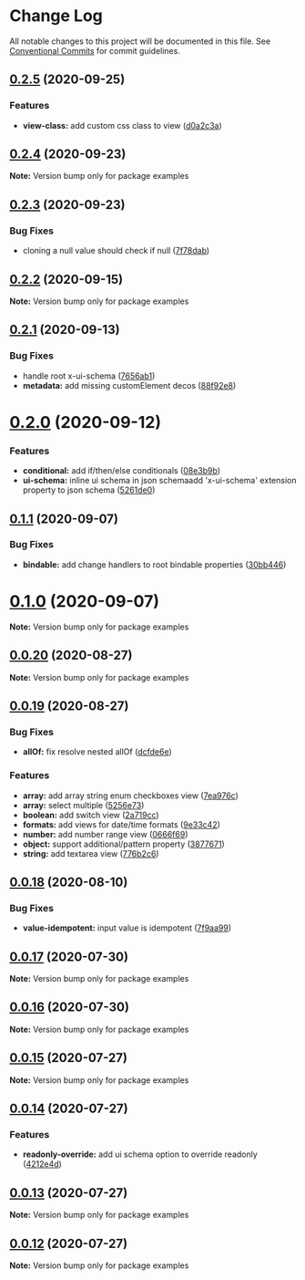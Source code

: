 # Change Log

All notable changes to this project will be documented in this file.
See [Conventional Commits](https://conventionalcommits.org) for commit guidelines.

## [0.2.5](http://???/compare/v0.2.4...v0.2.5) (2020-09-25)


### Features

* **view-class:** add custom css class to view ([d0a2c3a](http://???/commits/d0a2c3ad269df8c660948fb0d481a7e9289b9a35))






## [0.2.4](http://???/compare/v0.2.3...v0.2.4) (2020-09-23)

**Note:** Version bump only for package examples





## [0.2.3](http://???/compare/v0.2.2...v0.2.3) (2020-09-23)


### Bug Fixes

* cloning a null value should check if null ([7f78dab](http://???/commits/7f78dab761ed6a7499600b54e3a229d0a22185e3))





## [0.2.2](http://???/compare/v0.2.1...v0.2.2) (2020-09-15)

**Note:** Version bump only for package examples





## [0.2.1](http://???/compare/v0.2.0...v0.2.1) (2020-09-13)


### Bug Fixes

* handle root x-ui-schema ([7656ab1](http://???/commits/7656ab1ea4393722ab6a32486180dd89df1b4c8c))
* **metadata:** add missing customElement decos ([88f92e8](http://???/commits/88f92e8c53b8d438a2f728f488ecc8d581af7319))





# [0.2.0](http://???/compare/v0.1.1...v0.2.0) (2020-09-12)


### Features

* **conditional:** add if/then/else conditionals ([08e3b9b](http://???/commits/08e3b9bd04d9d39e95d64815c05004f21c346dc5))
* **ui-schema:** inline ui schema in json schemaadd 'x-ui-schema' extension property to json schema ([5261de0](http://???/commits/5261de07b0f3700b4c257f43c89b04595d362ec0))





## [0.1.1](http://???/compare/v0.1.0...v0.1.1) (2020-09-07)


### Bug Fixes

* **bindable:** add change handlers to root bindable properties ([30bb446](http://???/commits/30bb44677795ecad6058d07615dde81bcff25a3a))





# [0.1.0](http://???/compare/v0.0.20...v0.1.0) (2020-09-07)

**Note:** Version bump only for package examples





## [0.0.20](http://???/compare/v0.0.19...v0.0.20) (2020-08-27)

**Note:** Version bump only for package examples





## [0.0.19](http://???/compare/v0.0.18...v0.0.19) (2020-08-27)


### Bug Fixes

* **allOf:** fix resolve nested allOf ([dcfde6e](http://???/commits/dcfde6e833ae8847b38985e1f498208488b39501))


### Features

* **array:** add array string enum checkboxes view ([7ea976c](http://???/commits/7ea976c1fd380bfd574d5605ecbf301665a74776))
* **array:** select multiple ([5256e73](http://???/commits/5256e732b16313e2aba8cb21b89600c838dff022))
* **boolean:** add switch view ([2a719cc](http://???/commits/2a719cc3cae6dd891d9ddd3ea1fd45262dd340c1))
* **formats:** add views for date/time formats ([9e33c42](http://???/commits/9e33c42ecd50d9bf00ea73acdee07c83a29a174d))
* **number:** add number range view ([0666f69](http://???/commits/0666f69e3802541e51b332f390b9ea7017911072))
* **object:** support additional/pattern property ([3877671](http://???/commits/38776714929ff67fbc9434800cfcc8199ea9b286))
* **string:** add textarea view ([776b2c6](http://???/commits/776b2c6bb09d466478f22f8176d22ef5ee01a240))





## [0.0.18](http://???/compare/v0.0.17...v0.0.18) (2020-08-10)


### Bug Fixes

* **value-idempotent:** input value is idempotent ([7f9aa99](http://???/commits/7f9aa99713ed49943dc6f74a414771d3cc45e9ee))





## [0.0.17](http://???/compare/v0.0.16...v0.0.17) (2020-07-30)

**Note:** Version bump only for package examples





## [0.0.16](http://???/compare/v0.0.15...v0.0.16) (2020-07-30)

**Note:** Version bump only for package examples






## [0.0.15](http://???/compare/v0.0.14...v0.0.15) (2020-07-27)

**Note:** Version bump only for package examples





## [0.0.14](http://???/compare/v0.0.13...v0.0.14) (2020-07-27)


### Features

* **readonly-override:** add ui schema option to override readonly ([4212e4d](http://???/commits/4212e4d87c06c1d9edee6c5d50ceceb053e2b640))





## [0.0.13](http://???/compare/v0.0.12...v0.0.13) (2020-07-27)

**Note:** Version bump only for package examples





## [0.0.12](http://???/compare/v0.0.11...v0.0.12) (2020-07-27)

**Note:** Version bump only for package examples

